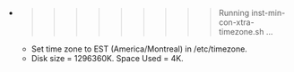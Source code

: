 * >>>>>>>>> Running inst-min-con-xtra-timezone.sh ...
  * Set time zone to EST (America/Montreal) in /etc/timezone.
  * Disk size = 1296360K. Space Used = 4K.
